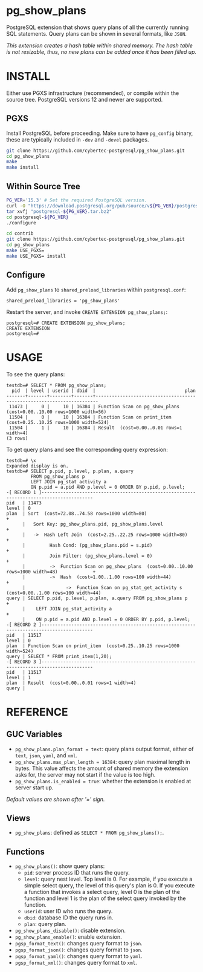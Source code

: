 # pg_show_plans

PostgreSQL extension that shows query plans of all the currently running SQL
statements. Query plans can be shown in several formats, like `JSON`.

*This extension creates a hash table within shared memory. The hash table is
not resizable, thus, no new plans can be added once it has been filled up.*

# INSTALL

Either use PGXS infrastructure (recommended), or compile within the source
tree. PostgreSQL versions 12 and newer are supported.

## PGXS

Install PostgreSQL before proceeding. Make sure to have `pg_config` binary,
these are typically included in `-dev` and `-devel` packages.

```bash
git clone https://github.com/cybertec-postgresql/pg_show_plans.git
cd pg_show_plans
make
make install
```

## Within Source Tree

```bash
PG_VER='15.3' # Set the required PostgreSQL version.
curl -O "https://download.postgresql.org/pub/source/v${PG_VER}/postgresql-${PG_VER}.tar.bz2"
tar xvfj "postgresql-${PG_VER}.tar.bz2"
cd postgresql-${PG_VER}
./configure

cd contrib
git clone https://github.com/cybertec-postgresql/pg_show_plans.git
cd pg_show_plans
make USE_PGXS=
make USE_PGXS= install
```

## Configure

Add `pg_show_plans` to `shared_preload_libraries` within `postgresql.conf`:

```
shared_preload_libraries = 'pg_show_plans'
```

Restart the server, and invoke `CREATE EXTENSION pg_show_plans;`:

```
postgresql=# CREATE EXTENSION pg_show_plans;
CREATE EXTENSION
postgresql=#
```

# USAGE

To see the query plans:

```
testdb=# SELECT * FROM pg_show_plans;
  pid  | level | userid | dbid  |                                 plan
-------+-------+--------+-------+-----------------------------------------------------------------------
 11473 |     0 |     10 | 16384 | Function Scan on pg_show_plans  (cost=0.00..10.00 rows=1000 width=56)
 11504 |     0 |     10 | 16384 | Function Scan on print_item  (cost=0.25..10.25 rows=1000 width=524)
 11504 |     1 |     10 | 16384 | Result  (cost=0.00..0.01 rows=1 width=4)
(3 rows)
```

To get query plans and see the corresponding query expression:

```
testdb=# \x
Expanded display is on.
testdb=# SELECT p.pid, p.level, p.plan, a.query
         FROM pg_show_plans p
         LEFT JOIN pg_stat_activity a
         ON p.pid = a.pid AND p.level = 0 ORDER BY p.pid, p.level;
-[ RECORD 1 ]-----------------------------------------------------------------------------------------
pid   | 11473
level | 0
plan  | Sort  (cost=72.08..74.58 rows=1000 width=80)                                                  +
      |   Sort Key: pg_show_plans.pid, pg_show_plans.level                                            +
      |   ->  Hash Left Join  (cost=2.25..22.25 rows=1000 width=80)                                   +
      |         Hash Cond: (pg_show_plans.pid = s.pid)                                                +
      |         Join Filter: (pg_show_plans.level = 0)                                                +
      |         ->  Function Scan on pg_show_plans  (cost=0.00..10.00 rows=1000 width=48)             +
      |         ->  Hash  (cost=1.00..1.00 rows=100 width=44)                                         +
      |               ->  Function Scan on pg_stat_get_activity s  (cost=0.00..1.00 rows=100 width=44)
query | SELECT p.pid, p.level, p.plan, a.query FROM pg_show_plans p                                   +
      |    LEFT JOIN pg_stat_activity a                                                               +
      |    ON p.pid = a.pid AND p.level = 0 ORDER BY p.pid, p.level;
-[ RECORD 2 ]-----------------------------------------------------------------------------------------
pid   | 11517
level | 0
plan  | Function Scan on print_item  (cost=0.25..10.25 rows=1000 width=524)
query | SELECT * FROM print_item(1,20);
-[ RECORD 3 ]-----------------------------------------------------------------------------------------
pid   | 11517
level | 1
plan  | Result  (cost=0.00..0.01 rows=1 width=4)
query |

```

# REFERENCE

## GUC Variables

* `pg_show_plans.plan_format = text`: query plans output format, either of
  `text`, `json`, `yaml`, and `xml`.
* `pg_show_plans.max_plan_length = 16384`: query plan maximal length in bytes.
  This value affects the amount of shared memory the extension asks for, the
  server may not start if the value is too high.
* `pg_show_plans.is_enabled = true`: whether the extension is enabled at
  server start up.

*Default values are shown after '=' sign.*

## Views

* `pg_show_plans`: defined as `SELECT * FROM pg_show_plans();`.

## Functions

* `pg_show_plans()`: show query plans:
  - `pid`: server process ID that runs the query.
  - `level`: query nest level. Top level is 0. For example, if you execute a
    simple select query, the level of this query's plan is 0. If you execute a
    function that invokes a select query, level 0 is the plan of the function
    and level 1 is the plan of the select query invoked by the function.
  - `userid`: user ID who runs the query.
  - `dbid`: database ID the query runs in.
  - `plan`: query plan.
* `pg_show_plans_disable()`: disable extension.
* `pg_show_plans_enable()`: enable extension.
* `pgsp_format_text()`: changes query format to `json`.
* `pgsp_format_json()`: changes query format to `json`.
* `pgsp_format_yaml()`: changes query format to `yaml`.
* `pgsp_format_xml()`: changes query format to `xml`.
